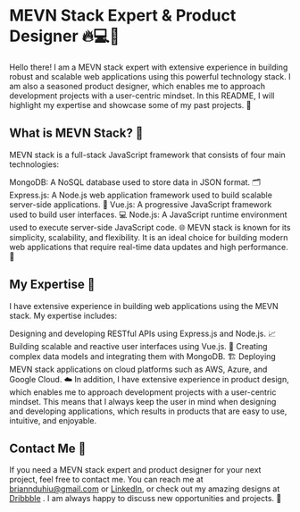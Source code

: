 # MEVN Stack Expert & Product Designer 🔥💻🎨
Hello there! I am a MEVN stack expert with extensive experience in building robust and scalable web applications using this powerful technology stack. I am also a seasoned product designer, which enables me to approach development projects with a user-centric mindset. In this README, I will highlight my expertise and showcase some of my past projects. 🌟

## What is MEVN Stack? 🤔
MEVN stack is a full-stack JavaScript framework that consists of four main technologies:

MongoDB: A NoSQL database used to store data in JSON format. 🗂️
Express.js: A Node.js web application framework used to build scalable server-side applications. 🚀
Vue.js: A progressive JavaScript framework used to build user interfaces. 💻
Node.js: A JavaScript runtime environment used to execute server-side JavaScript code. 🌐
MEVN stack is known for its simplicity, scalability, and flexibility. It is an ideal choice for building modern web applications that require real-time data updates and high performance. 💪

## My Expertise 💼
I have extensive experience in building web applications using the MEVN stack. My expertise includes:

Designing and developing RESTful APIs using Express.js and Node.js. 📈
Building scalable and reactive user interfaces using Vue.js. 🎨
Creating complex data models and integrating them with MongoDB. 🏗️
Deploying MEVN stack applications on cloud platforms such as AWS, Azure, and Google Cloud. ☁️
In addition, I have extensive experience in product design, which enables me to approach development projects with a user-centric mindset. This means that I always keep the user in mind when designing and developing applications, which results in products that are easy to use, intuitive, and enjoyable.

## Contact Me 📧
If you need a MEVN stack expert and product designer for your next project, feel free to contact me. You can reach me at briannduhiu@gmail.com or [LinkedIn](https://www.linkedin.com/in/brian-nduhiu-358b07121/), or check out my amazing designs at [Dribbble](https://dribbble.com/briannduhiu) . I am always happy to discuss new opportunities and projects. 🤝
